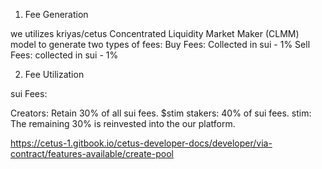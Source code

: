 1. Fee Generation

we utilizes kriyas/cetus Concentrated Liquidity Market Maker (CLMM) model to generate two types of fees:
Buy Fees: Collected in sui -  1%
Sell Fees: collected in sui - 1%

2. Fee Utilization

sui  Fees:

Creators: Retain 30% of all sui fees.
$stim stakers: 40% of sui fees.
stim: The remaining 30% is reinvested into the our platform.

https://cetus-1.gitbook.io/cetus-developer-docs/developer/via-contract/features-available/create-pool
